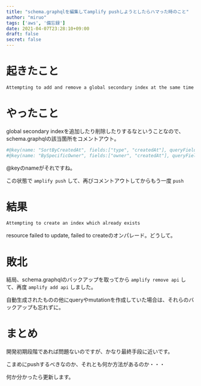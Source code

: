 ```yaml
---
title: "schema.graphqlを編集してamplify pushしようとしたらハマった時のこと"
author: "miruo"
tags: ['aws', '備忘録']
date: 2021-04-07T23:28:10+09:00
draft: false
secret: false
---
```


# 起きたこと
```.txt
Attempting to add and remove a global secondary index at the same time on the HogeHoge table in the HogeHoge stack. 
```

# やったこと
global secondary indexを追加したり削除したりするなということなので、schema.graphqlの該当箇所をコメントアウト。

```.graphql
#@key(name: "SortByCreatedAt", fields:["type", "createdAt"], queryField: "listPostsSortedByCreatedAt")
#@key(name: "BySpecificOwner", fields:["owner", "createdAt"], queryField: "listPostsBySpecificOwner")
```

\@keyのnameがそれですね。

この状態で `amplify push` して、再びコメントアウトしてからもう一度 `push` 

# 結果
```.txt
Attempting to create an index which already exists
```
resource failed to update, failed to createのオンパレード。どうして。

# 敗北
結局、schema.graphqlのバックアップを取ってから `amplify remove api` して、再度 `amplify add api` しました。

自動生成されたものの他にqueryやmutationを作成していた場合は、それらのバックアップも忘れずに。

# まとめ
開発初期段階であれば問題ないのですが、かなり最終手段に近いです。

こまめにpushするべきなのか、それとも何か方法があるのか・・・

何か分かったら更新します。